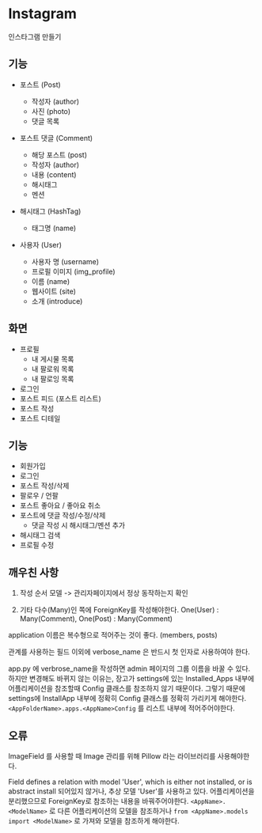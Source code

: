 # Instagram

인스타그램 만들기

## 기능

- 포스트 (Post)
    - 작성자 (author)
    - 사진 (photo)
    - 댓글 목록
- 포스트 댓글 (Comment)
    - 해당 포스트 (post)
    - 작성자 (author)
    - 내용 (content)
    - 해시태그
    - 멘션
    
- 해시태그 (HashTag)
    - 태그명 (name)
    
- 사용자 (User)
    - 사용자 명 (username)
    - 프로필 이미지 (img_profile)
    - 이름 (name)
    - 웹사이트 (site)
    - 소개 (introduce)
    
## 화면

- 프로필
    - 내 게시물 목록
    - 내 팔로워 목록
    - 내 팔로잉 목록
- 로그인
- 포스트 피드 (포스트 리스트)
- 포스트 작성
- 포스트 디테일

## 기능

- 회원가입
- 로그인
- 포스트 작성/삭제
- 팔로우 / 언팔
- 포스트 좋아요 / 좋아요 취소
- 포스트에 댓글 작성/수정/삭제
    - 댓글 작성 시 해시태그/멘션 추가
- 해시태그 검색
- 프로필 수정

## 깨우친 사항

1. 작성 순서
    모델 -> 관리자페이지에서 정상 동작하는지 확인

0. 기타
다수(Many)인 쪽에 ForeignKey를 작성해야한다.
    One(User) : Many(Comment), One(Post) : Many(Comment)

application 이름은 복수형으로 적어주는 것이 좋다. (members, posts)

관계를 사용하는 필드 이외에 verbose_name 은 반드시 첫 인자로 사용하여야 한다.

app.py 에 verbrose_name을 작성하면 admin 페이지의 그룹 이름을 바꿀 수 있다. 하지만 변경해도 바뀌지 않는 이유는, 장고가 settings에 있는 Installed_Apps 내부에 어플리케이션을 참조할때 <AppName>Config 클래스를 참조하지 않기 때문이다.
    그렇기 때문에 settings에 InstallApp 내부에 정확히 Config 클래스를 정확히 가리키게 해야한다. `<AppFolderName>.apps.<AppName>Config` 를 리스트 내부에 적어주어야한다.

## 오류

ImageField 를 사용할 때 Image 관리를 위해 Pillow 라는 라이브러리를 사용해야한다.

Field defines a relation with model 'User', which is either not installed, or is abstract
install 되어있지 않거나, 추상 모델 'User'를 사용하고 있다.
어플리케이션을 분리했으므로 ForeignKey로 참조하는 내용을 바꿔주어야한다.
`<AppName>.<ModelName>` 로 다른 어플리케이션의 모델을 참조하거나
`from <AppName>.models import <ModelName>` 로 가져와 모델을 참조하게 해야한다.